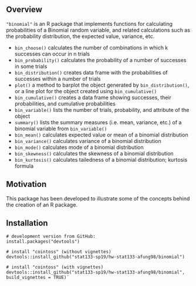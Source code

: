 ## Overview

`"binomial"` is an R package that implements functions for calculating probabilities of a Binomial random variable, and related calculations such as the probability distribution, the expected value, variance, etc.

- `bin_choose()` calculates the number of combinations in which k successes can occur in n trials
- `bin_probability()` calculates the probability of a number of successes in some trials
- `bin_distribution()` creates data frame with the probabilities of successes within a number of trials
- `plot()` a method to barplot the object generated by `bin_distribution()`, or a line plot for the object created using `bin_cumulative()`
- `bin_cumulative()` creates a data frame showing successes, their probabilities, and cumulative probabilities
- `bin_variable()` lists the number of trials, probability, and attribute of the object
- `summary()` lists the summary measures (i.e. mean, variance, etc.) of a binomial variable from `bin_variable()`
- `bin_mean()` calculates expected value or mean of a binomial distribution
- `bin_variance()` calculates variance of a binomial distribution
- `bin_mode()` calculates mode of a binomial distribution
- `bin_skewness()` calculates the skewness of a binomial distribution
- `bin_kurtosis()` calculates tailedness of a binomial distribution; kurtosis formula

## Motivation

This package has been developed to illustrate some of the concepts behind the creation of an R package.

## Installation

```{r}
# development version from GitHub:
install.packages("devtools") 

# install "cointoss" (without vignettes)
devtools::install_github("stat133-sp19/hw-stat133-afung98/binomial")

# install "cointoss" (with vignettes)
devtools::install_github("stat133-sp19/hw-stat133-afung98/binomial", build_vignettes = TRUE)`
```

